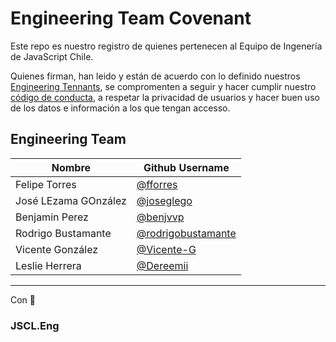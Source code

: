 # Engineering Team Covenant

Este repo es nuestro registro de quienes pertenecen al Equipo de Ingenería de JavaScript Chile.

Quienes firman, han leido y están de acuerdo con lo definido nuestros [Engineering Tennants](https://eng.jschile.org/JSChile-Principios-de-Ingenier-a-7c87246f2dac49f38b42dd509238f9fb), se compromenten a seguir y hacer cumplir nuestro [código de conducta](https://github.com/jsconfcl/code_of_conduct), a respetar la privacidad de usuarios y hacer buen uso de los datos e información a los que tengan accesso.


## Engineering Team

| **Nombre** | **Github Username** |
| ------------------------------------------- | -------------------------------------------------------------------- |
| Felipe Torres                               | [@fforres](https://github.com/fforres)                               |
| José LEzama GOnzález                        | [@joseglego](https://github.com/joseglego)                           |
| Benjamin Perez                              | [@benjvvp](https://github.com/benjvvp)                               |
| Rodrigo Bustamante                          | [@rodrigobustamante](https://github.com/rodrigobustamante)           |
| Vicente González                            | [@Vicente-G](https://github.com/Vicente-G)                           
| Leslie Herrera                              | [@Dereemii](https://github.com/Dereemii)                           ||

<!-- Este es un placeholder para una nueva entrada, sientente libre de copiarlo y usarlo en la tabla superior. -->
<!--

|                                             | [x](xxxxx)                                        |  

-->


----

Con 💛

### JSCL.Eng
